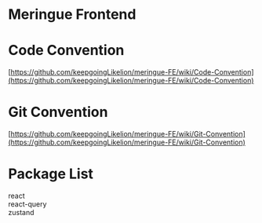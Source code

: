 # Meringue Frontend

# Code Convention
[https://github.com/keepgoingLikelion/meringue-FE/wiki/Code-Convention](https://github.com/keepgoingLikelion/meringue-FE/wiki/Code-Convention)

# Git Convention
[https://github.com/keepgoingLikelion/meringue-FE/wiki/Git-Convention](https://github.com/keepgoingLikelion/meringue-FE/wiki/Git-Convention)

# Package List
react<br>
react-query<br>
zustand